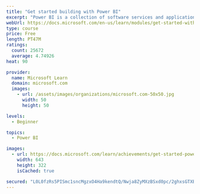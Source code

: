 ```yaml
---
title: "Get started building with Power BI"
excerpt: "Power BI is a collection of software services and applications that let you connect to all sorts of data sources and create compelling visuals and reports. You can benefit from receiving those reports, or you can share them with others inside or outside your organization. Learn the basics of Power BI, how its services and applications work together, and how they can be used to create or experience compelling visuals and analytics based on your data."
webUrl: https://docs.microsoft.com/en-us/learn/modules/get-started-with-power-bi/
type: course
price: Free
length: PT47M
ratings:
  count: 25672
  average: 4.74926
heat: 90

provider:
  name: Microsoft Learn
  domain: microsoft.com
  images:
    - url: /assets/images/organizations/microsoft.com-50x50.jpg
      width: 50
      height: 50

levels:
  - Beginner

topics:
  - Power BI

images:
  - url: https://docs.microsoft.com/learn/achievements/get-started-power-bi-social.png
    width: 643
    height: 322
    isCached: true

secured: "L0L0fzRs5PISmc1sncMgzxO4Ha9kendtQ/Nwja8ZyMXzBSxd0pc/2ghxsGTXBFkaU8MG7kLiNiK6SB/t0jZFzsWfFxvFM8EMHWuwIRBZToqyb3c5YU6/on1AhdoB4lzU+rQu1j47gkRQ3swqSMxpqU4cCnpE1uQFTPgvBBwf3leqnZL7hdmA6D9lG9AFpZDw+m0YayjHsdftVN3CRkAgOAHS+X4dsBR/yhbUDxnsK++3rc88x0NVuJu3uMgi1upeKDhW/SkBq5sHgg0PwNKv4bW/Cq4bT/J5Sv9qOmaYnVv2IAOARTsfG9QjRqx+STs7m249WfkO0N92rxdbI3BT/lolVUG06Klyq95siHD/ZUSZnjwNOamxJV2+ZGxH+BS54zH+6Oo9KL3WcAul26cPEKH4PbJldbNfbUtJvELGftJC0qny2Vu04Eodylvk9zAM;YdcYShGLLA5Ngp1SvTz6FA=="
---
```


